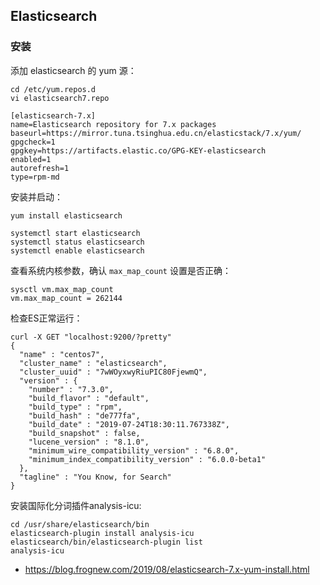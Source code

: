 ## Elasticsearch

### 安装

添加 elasticsearch 的 yum 源：

```
cd /etc/yum.repos.d
vi elasticsearch7.repo

[elasticsearch-7.x]
name=Elasticsearch repository for 7.x packages
baseurl=https://mirror.tuna.tsinghua.edu.cn/elasticstack/7.x/yum/
gpgcheck=1
gpgkey=https://artifacts.elastic.co/GPG-KEY-elasticsearch
enabled=1
autorefresh=1
type=rpm-md
```

安装并启动：

```
yum install elasticsearch

systemctl start elasticsearch
systemctl status elasticsearch
systemctl enable elasticsearch
```

查看系统内核参数，确认 `max_map_count` 设置是否正确：

```
sysctl vm.max_map_count
vm.max_map_count = 262144
```

检查ES正常运行：

```
curl -X GET "localhost:9200/?pretty"
{
  "name" : "centos7",
  "cluster_name" : "elasticsearch",
  "cluster_uuid" : "7wWOyxwyRiuPIC80FjewmQ",
  "version" : {
    "number" : "7.3.0",
    "build_flavor" : "default",
    "build_type" : "rpm",
    "build_hash" : "de777fa",
    "build_date" : "2019-07-24T18:30:11.767338Z",
    "build_snapshot" : false,
    "lucene_version" : "8.1.0",
    "minimum_wire_compatibility_version" : "6.8.0",
    "minimum_index_compatibility_version" : "6.0.0-beta1"
  },
  "tagline" : "You Know, for Search"
}
```

安装国际化分词插件analysis-icu:

```
cd /usr/share/elasticsearch/bin
elasticsearch-plugin install analysis-icu
elasticsearch/bin/elasticsearch-plugin list
analysis-icu
```

* https://blog.frognew.com/2019/08/elasticsearch-7.x-yum-install.html
